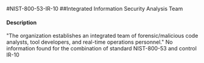 #NIST-800-53-IR-10
##Integrated Information Security Analysis Team
#### Description
"The organization establishes an integrated team of forensic/malicious code analysts, tool developers, and real-time operations personnel."
No information found for the combination of standard NIST-800-53 and control IR-10

